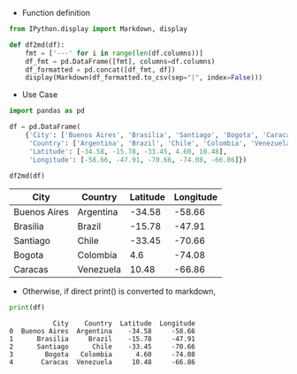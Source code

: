 * Function definition


```python
from IPython.display import Markdown, display

def df2md(df):    
    fmt = ['---' for i in range(len(df.columns))]
    df_fmt = pd.DataFrame([fmt], columns=df.columns)
    df_formatted = pd.concat([df_fmt, df])
    display(Markdown(df_formatted.to_csv(sep="|", index=False)))
```

* Use Case


```python
import pandas as pd

df = pd.DataFrame(
    {'City': ['Buenos Aires', 'Brasilia', 'Santiago', 'Bogota', 'Caracas'],
     'Country': ['Argentina', 'Brazil', 'Chile', 'Colombia', 'Venezuela'],
     'Latitude': [-34.58, -15.78, -33.45, 4.60, 10.48],
     'Longitude': [-58.66, -47.91, -70.66, -74.08, -66.86]})
```


```python
df2md(df)
```


City|Country|Latitude|Longitude
---|---|---|---
Buenos Aires|Argentina|-34.58|-58.66
Brasilia|Brazil|-15.78|-47.91
Santiago|Chile|-33.45|-70.66
Bogota|Colombia|4.6|-74.08
Caracas|Venezuela|10.48|-66.86



* Otherwise, if direct print() is converted to markdown,


```python
print(df)
```

               City    Country  Latitude  Longitude
    0  Buenos Aires  Argentina    -34.58     -58.66
    1      Brasilia     Brazil    -15.78     -47.91
    2      Santiago      Chile    -33.45     -70.66
    3        Bogota   Colombia      4.60     -74.08
    4       Caracas  Venezuela     10.48     -66.86
    
